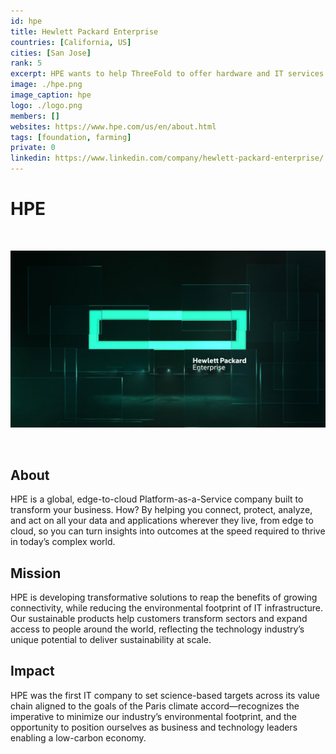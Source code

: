 ```yaml
---
id: hpe
title: Hewlett Packard Enterprise
countries: [California, US]
cities: [San Jose]
rank: 5
excerpt: HPE wants to help ThreeFold to offer hardware and IT services to the community.
image: ./hpe.png
image_caption: hpe
logo: ./logo.png
members: []
websites: https://www.hpe.com/us/en/about.html
tags: [foundation, farming]
private: 0
linkedin: https://www.linkedin.com/company/hewlett-packard-enterprise/
---
```



# HPE

<br/>

![hpe](./hpe2.jpg)

<br/>

## About

HPE is a global, edge-to-cloud Platform-as-a-Service company built to transform your business. How? By helping you connect, protect, analyze, and act on all your data and applications wherever they live, from edge to cloud, so you can turn insights into outcomes at the speed required to thrive in today’s complex world.

## Mission
HPE is developing transformative solutions to reap the benefits of growing connectivity, while reducing the environmental footprint of IT infrastructure. Our sustainable products help customers transform sectors and expand access to people around the world, reflecting the technology industry’s unique potential to deliver sustainability at scale.

## Impact
HPE was the first IT company to set science-based targets across its value chain aligned to the goals of the Paris climate accord—recognizes the imperative to minimize our industry’s environmental footprint, and the opportunity to position ourselves as business and technology leaders enabling a low-carbon economy.


